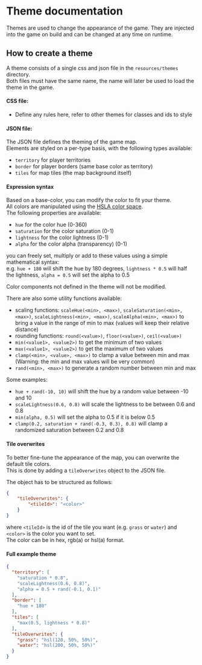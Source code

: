 # Theme documentation

Themes are used to change the appearance of the game. 
They are injected into the game on build and can be changed at any time on runtime.

## How to create a theme

A theme consists of a single css and json file in the `resources/themes` directory. <br>
Both files must have the same name, the name will later be used to load the theme in the game.

#### CSS file:

- Define any rules here, refer to other themes for classes and ids to style

#### JSON file:

The JSON file defines the theming of the game map. <br>
Elements are styled on a per-type basis, with the following types available:
- `territory` for player territories
- `border` for player borders (same base color as territory)
- `tiles` for map tiles (the map background itself)

#### Expression syntax

Based on a base-color, you can modify the color to fit your theme. <br>
All colors are manipulated using the [HSLA color space](https://en.wikipedia.org/wiki/HSL_and_HSV). <br>
The following properties are available:
- `hue` for the color hue (0-360)
- `saturation` for the color saturation (0-1)
- `lightness` for the color lightness (0-1)
- `alpha` for the color alpha (transparency) (0-1)

you can freely set, multiply or add to these values using a simple mathematical syntax: <br>
e.g. `hue + 180` will shift the hue by 180 degrees, `lightness * 0.5` will half the lightness, `alpha = 0.5` will set the alpha to 0.5

Color components not defined in the theme will not be modified.

There are also some utility functions available:
- scaling functions: `scaleHue(<min>, <max>)`, `scaleSaturation(<min>, <max>)`, `scaleLightness(<min>, <max>)`, `scaleAlpha(<min>, <max>)` to bring a value in the range of min to max (values will keep their relative distance)
- rounding functions: `round(<value>)`, `floor(<value>)`, `ceil(<value>)`
- `min(<value1>, <value2>)` to get the minimum of two values
- `max(<value1>, <value2>)` to get the maximum of two values
- `clamp(<min>, <value>, <max>)` to clamp a value between min and max (Warning: the min and max values will be very common)
- `rand(<min>, <max>)` to generate a random number between min and max

Some examples:
- `hue + rand(-10, 10)` will shift the hue by a random value between -10 and 10
- `scaleLightness(0.6, 0.8)` will scale the lightness to be between 0.6 and 0.8
- `min(alpha, 0.5)` will set the alpha to 0.5 if it is below 0.5
- `clamp(0.2, saturation + rand(-0.3, 0.3), 0.8)` will clamp a randomized saturation between 0.2 and 0.8

#### Tile overwrites

To better fine-tune the appearance of the map, you can overwrite the default tile colors. <br>
This is done by adding a `tileOverwrites` object to the JSON file. <br>

The object has to be structured as follows:
```json
{
    "tileOverwrites": {
        "<tileId>": "<color>"
    }
}
```

where `<tileId>` is the id of the tile you want (e.g. `grass` or `water`) and `<color>` is the color you want to set. <br>
The color can be in hex, rgb(a) or hsl(a) format.

#### Full example theme

```json
{
  "territory": [
    "saturation * 0.8",
    "scaleLightness(0.6, 0.8)",
    "alpha = 0.5 + rand(-0.1, 0.1)"
  ],
  "border": [
    "hue + 180"
  ],
  "tiles": [
    "max(0.5, lightness * 0.8)"
  ],
  "tileOverwrites": {
    "grass": "hsl(120, 50%, 50%)",
    "water": "hsl(200, 50%, 50%)"
  }
}
```